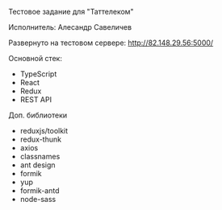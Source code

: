 Тестовое задание для "Таттелеком"

Исполнитель:
Алесандр Савеличев

Развернуто на тестовом сервере:
http://82.148.29.56:5000/

Основной стек:
- TypeScript
- React
- Redux
- REST API

Доп. библиотеки
- reduxjs/toolkit
- redux-thunk
- axios
- classnames
- ant design
- formik
- yup
- formik-antd
- node-sass


    
